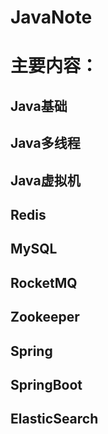 # JavaNote

# 主要内容：
## Java基础

## Java多线程

## Java虚拟机

## Redis

## MySQL

## RocketMQ

## Zookeeper

## Spring

## SpringBoot

## ElasticSearch
